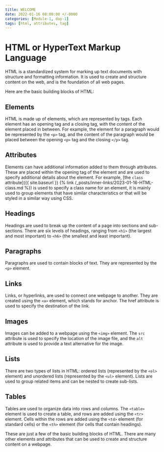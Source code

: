 ```yaml
---
title: WELCOME
date: 2022-01-16 08:00:00 +/-0000
categories: [Module-1, day-1]
tags: [html, attributes, tag]
---
```


# HTML or HyperText Markup Language

HTML is a standardized system for marking up text documents with structure and formatting information. It is used to create and structure content on the web, and is the foundation of all web pages.

Here are the basic building blocks of HTML:

## Elements

HTML is made up of elements, which are represented by tags. Each element has an opening tag and a closing tag, with the content of the element placed in between. For example, the element for a paragraph would be represented by the `<p>` tag, and the content of the paragraph would be placed between the opening `<p>` tag and the closing `</p>` tag.

## Attributes

Elements can have additional information added to them through attributes. These are placed within the opening tag of the element and are used to specify additional details about the element. For example, [the `class` attribute]({{ site.baseurl }} {% link /_posts/inner-links/2023-01-16-HTML-class.md %}) is used to specify a class name for an element, it is mainly used to group elements that have similar characteristics or that will be styled in a similar way using CSS.

## Headings

Headings are used to break up the content of a page into sections and sub-sections. There are six levels of headings, ranging from `<h1>` (the largest and most important) to `<h6>` (the smallest and least important).

## Paragraphs

Paragraphs are used to contain blocks of text. They are represented by the `<p>` element.

## Links

Links, or hyperlinks, are used to connect one webpage to another. They are created using the `<a>` element, which stands for anchor. The href attribute is used to specify the destination of the link.

## Images

Images can be added to a webpage using the `<img>` element. The `src` attribute is used to specify the location of the image file, and the `alt` attribute is used to provide a text alternative for the image.

## Lists

There are two types of lists in HTML: ordered lists (represented by the `<ol>` element) and unordered lists (represented by the `<ul>` element). Lists are used to group related items and can be nested to create sub-lists.

## Tables

Tables are used to organize data into rows and columns. The `<table>` element is used to create a table, and rows are added using the `<tr>` element. Cells within the rows are added using the `<td>` element (for standard cells) or the `<th>` element (for cells that contain headings).


These are just a few of the basic building blocks of HTML. There are many other elements and attributes that can be used to create and structure content on a webpage.
